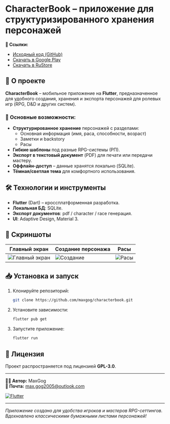 # CharacterBook – приложение для структуризированного хранения персонажей

**🔗 Ссылки:**
- [Исходный код (GitHub)](https://github.com/maxgog/characterbook)
- [Скачать в Google Play](https://play.google.com/store/apps/details?id=ru.maxgog.listcharacters&hl)
- [Скачать в RuStore](https://www.rustore.ru/catalog/app/ru.maxgog.listcharacters)

## 📌 О проекте

**CharacterBook** – мобильное приложение на **Flutter**, предназначенное для удобного создания, хранения и экспорта персонажей для ролевых игр (RPG, D&D и других систем).

### 🎯 Основные возможности:
- **Структурированное хранение** персонажей с разделами:
    - Основная информация (имя, раса, способности, возраст)
    - Заметки и backstory
    - Расы
- **Гибкие шаблоны** под разные RPG-системы (РП).
- **Экспорт в текстовый документ** (PDF) для печати или передачи мастеру.
- **Оффлайн-доступ** – данные хранятся локально (SQLite).
- **Тёмная/светлая тема** для комфортного использования.

## 🛠 Технологии и инструменты
- **Flutter** (Dart) – кроссплатформенная разработка.
- **Локальная БД**: SQLite.
- **Экспорт документов**: pdf / character / race генерация.
- **UI**: Adaptive Design, Material 3.

## 📸 Скриншоты
| Главный экран | Создание персонажа | Расы |  
|--------------|-------------------|---------|  
| ![Главный экран](https://play-lh.googleusercontent.com/s8D2VaHx1PO5JEfIaisZrezpEGOImAeLFBzdL68pHrOVD86-ByCn_8dAvAFILe4X8g=w5120-h2880) | ![Создание](https://play-lh.googleusercontent.com/rbMgJUpij1St19tMacQ_IyMhQ_3IpWntD-deZ8BfafKjSJRAcdHWdETjgQPuk_-tkps=w5120-h2880) | ![Расы](https://github.com/user-attachments/assets/017700ff-da16-4c44-b979-fa6aaafdfc7c) |  

## 📥 Установка и запуск
1. Клонируйте репозиторий:
   ```bash  
   git clone https://github.com/maxgog/characterbook.git  
   ```  
2. Установите зависимости:
   ```bash  
   flutter pub get  
   ```  
3. Запустите приложение:
   ```bash  
   flutter run  
   ```  

## 📄 Лицензия
Проект распространяется под лицензией **GPL-3.0**.

---  
**👨‍💻 Автор:** MaxGog  
**📧 Почта:** max.gog2005@outlook.com

[![Flutter](https://img.shields.io/badge/Flutter-3.13-blue)]()

---  
*Приложение создано для удобства игроков и мастеров RPG-сеттингов. Вдохновлено классическими бумажными листами персонажей!*
